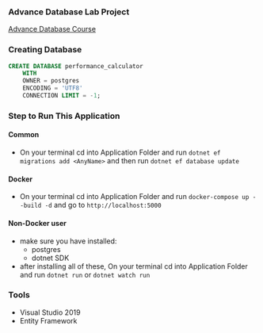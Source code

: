 ### Advance Database Lab Project 
[Advance Database Course](https://learn.saylor.org/course/view.php?id=91)


### Creating Database
```sql
CREATE DATABASE performance_calculator
    WITH 
    OWNER = postgres
    ENCODING = 'UTF8'
    CONNECTION LIMIT = -1;
```

### Step to Run This Application
#### Common
* On your terminal cd into Application Folder and run `dotnet ef migrations add <AnyName>` and then run `dotnet ef database update`
#### Docker
* On your terminal cd into Application Folder and run `docker-compose up --build -d` and go to  `http://localhost:5000`
#### Non-Docker user
* make sure you have installed:
    * postgres
    * dotnet SDK
* after installing all of these, On your terminal cd into Application Folder and run `dotnet run` or `dotnet watch run`
 
### Tools
* Visual Studio 2019
* Entity Framework